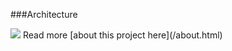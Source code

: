 ###Architecture

<img src="/images/projects/blog/Architecture-Diagram.jpeg"/>
Read more [about this project here](/about.html)
